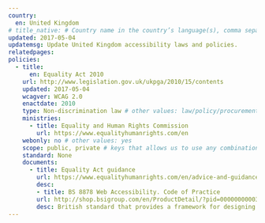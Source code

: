 ```yaml
---
country:
  en: United Kingdom
# title_native: # Country name in the country’s language(s), comma separated. For United Kingdom: Schweiz, Suisse, Svizzera, Svizra
updated: 2017-05-04
updatemsg: Update United Kingdom accessibility laws and policies.
relatedpages:
policies:
  - title: 
      en: Equality Act 2010
    url: http://www.legislation.gov.uk/ukpga/2010/15/contents
    updated: 2017-05-04
    wcagver: WCAG 2.0
    enactdate: 2010
    type: Non-discrimination law # other values: law/policy/procurement
    ministries:
      - title: Equality and Human Rights Commission
        url: https://www.equalityhumanrights.com/en
    webonly: no # other values: yes
    scope: public, private # keys that allows us to use any combination
    standard: None
    documents:
      - title: Equality Act guidance
        url: https://www.equalityhumanrights.com/en/advice-and-guidance/equality-act-guidance
        desc: 
        - title: BS 8878 Web Accessibility. Code of Practice
        url: http://shop.bsigroup.com/en/ProductDetail/?pid=000000000030180388&rdt=wmt
        desc: British standard that provides a framework for designing or procuring accessible web products. Does not contain technical requirements.
---
```

